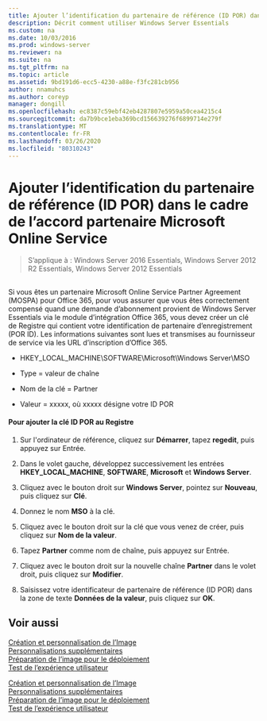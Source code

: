 ```yaml
---
title: Ajouter l’identification du partenaire de référence (ID POR) dans le cadre de l’accord partenaire Microsoft Online Service
description: Décrit comment utiliser Windows Server Essentials
ms.custom: na
ms.date: 10/03/2016
ms.prod: windows-server
ms.reviewer: na
ms.suite: na
ms.tgt_pltfrm: na
ms.topic: article
ms.assetid: 9bd191d6-ecc5-4230-a88e-f3fc281cb956
author: nnamuhcs
ms.author: coreyp
manager: dongill
ms.openlocfilehash: ec8387c59ebf42eb4287807e5959a50cea4215c4
ms.sourcegitcommit: da7b9bce1eba369bcd156639276f6899714e279f
ms.translationtype: MT
ms.contentlocale: fr-FR
ms.lasthandoff: 03/26/2020
ms.locfileid: "80310243"
---
```

# <a name="add-microsoft-online-service-partner-agreement-partner-of-record-information"></a>Ajouter l’identification du partenaire de référence (ID POR) dans le cadre de l’accord partenaire Microsoft Online Service

>S’applique à : Windows Server 2016 Essentials, Windows Server 2012 R2 Essentials, Windows Server 2012 Essentials

##  <a name="BKMK_3rdLevelDomanNames"></a>   
 Si vous êtes un partenaire Microsoft Online Service Partner Agreement (MOSPA) pour Office 365, pour vous assurer que vous êtes correctement compensé quand une demande d’abonnement provient de Windows Server Essentials via le module d’intégration Office 365, vous devez créer un clé de Registre qui contient votre identification de partenaire d’enregistrement (POR ID). Les informations suivantes sont lues et transmises au fournisseur de service via les URL d’inscription d’Office 365.  
  
-   HKEY_LOCAL_MACHINE\SOFTWARE\Microsoft\Windows Server\MSO  
  
-   Type = valeur de chaîne  
  
-   Nom de la clé = Partner  
  
-   Valeur = xxxxx, où xxxxx désigne votre ID POR  
  
#### <a name="to-add-the-por-id-key-to-the-registry"></a>Pour ajouter la clé ID POR au Registre  
  
1.  Sur l'ordinateur de référence, cliquez sur **Démarrer**, tapez **regedit**, puis appuyez sur Entrée.  
  
2.  Dans le volet gauche, développez successivement les entrées **HKEY_LOCAL_MACHINE**, **SOFTWARE**, **Microsoft** et **Windows Server**.  
  
3.  Cliquez avec le bouton droit sur **Windows Server**, pointez sur **Nouveau**, puis cliquez sur **Clé**.  
  
4.  Donnez le nom **MSO** à la clé.  
  
5.  Cliquez avec le bouton droit sur la clé que vous venez de créer, puis cliquez sur **Nom de la valeur**.  
  
6.  Tapez **Partner** comme nom de chaîne, puis appuyez sur Entrée.  
  
7.  Cliquez avec le bouton droit sur la nouvelle chaîne **Partner** dans le volet droit, puis cliquez sur **Modifier**.  
  
8.  Saisissez votre identificateur de partenaire de référence (ID POR) dans la zone de texte **Données de la valeur**, puis cliquez sur **OK**.  
  
## <a name="see-also"></a>Voir aussi  

 [Création et personnalisation de l’Image](Creating-and-Customizing-the-Image.md)   
 [Personnalisations supplémentaires](Additional-Customizations.md)   
 [Préparation de l’image pour le déploiement](Preparing-the-Image-for-Deployment.md)   
 [Test de l’expérience utilisateur](Testing-the-Customer-Experience.md)

 [Création et personnalisation de l’Image](../install/Creating-and-Customizing-the-Image.md)   
 [Personnalisations supplémentaires](../install/Additional-Customizations.md)   
 [Préparation de l’image pour le déploiement](../install/Preparing-the-Image-for-Deployment.md)   
 [Test de l’expérience utilisateur](../install/Testing-the-Customer-Experience.md)

